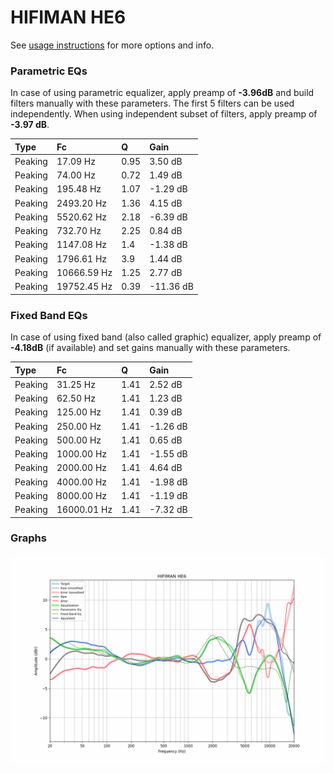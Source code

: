 # HIFIMAN HE6
See [usage instructions](https://github.com/jaakkopasanen/AutoEq#usage) for more options and info.

### Parametric EQs
In case of using parametric equalizer, apply preamp of **-3.96dB** and build filters manually
with these parameters. The first 5 filters can be used independently.
When using independent subset of filters, apply preamp of **-3.97 dB**.

| Type    | Fc          |    Q | Gain      |
|:--------|:------------|:-----|:----------|
| Peaking | 17.09 Hz    | 0.95 | 3.50 dB   |
| Peaking | 74.00 Hz    | 0.72 | 1.49 dB   |
| Peaking | 195.48 Hz   | 1.07 | -1.29 dB  |
| Peaking | 2493.20 Hz  | 1.36 | 4.15 dB   |
| Peaking | 5520.62 Hz  | 2.18 | -6.39 dB  |
| Peaking | 732.70 Hz   | 2.25 | 0.84 dB   |
| Peaking | 1147.08 Hz  | 1.4  | -1.38 dB  |
| Peaking | 1796.61 Hz  | 3.9  | 1.44 dB   |
| Peaking | 10666.59 Hz | 1.25 | 2.77 dB   |
| Peaking | 19752.45 Hz | 0.39 | -11.36 dB |

### Fixed Band EQs
In case of using fixed band (also called graphic) equalizer, apply preamp of **-4.18dB**
(if available) and set gains manually with these parameters.

| Type    | Fc          |    Q | Gain     |
|:--------|:------------|:-----|:---------|
| Peaking | 31.25 Hz    | 1.41 | 2.52 dB  |
| Peaking | 62.50 Hz    | 1.41 | 1.23 dB  |
| Peaking | 125.00 Hz   | 1.41 | 0.39 dB  |
| Peaking | 250.00 Hz   | 1.41 | -1.26 dB |
| Peaking | 500.00 Hz   | 1.41 | 0.65 dB  |
| Peaking | 1000.00 Hz  | 1.41 | -1.55 dB |
| Peaking | 2000.00 Hz  | 1.41 | 4.64 dB  |
| Peaking | 4000.00 Hz  | 1.41 | -1.98 dB |
| Peaking | 8000.00 Hz  | 1.41 | -1.19 dB |
| Peaking | 16000.01 Hz | 1.41 | -7.32 dB |

### Graphs
![](./HIFIMAN%20HE6.png)